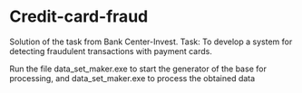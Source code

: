 # Credit-card-fraud
Solution of the task from Bank Center-Invest.  Task: To develop a system for detecting fraudulent transactions with payment cards.

Run the file data_set_maker.exe to start the generator of the base for processing, and data_set_maker.exe to process the obtained data
